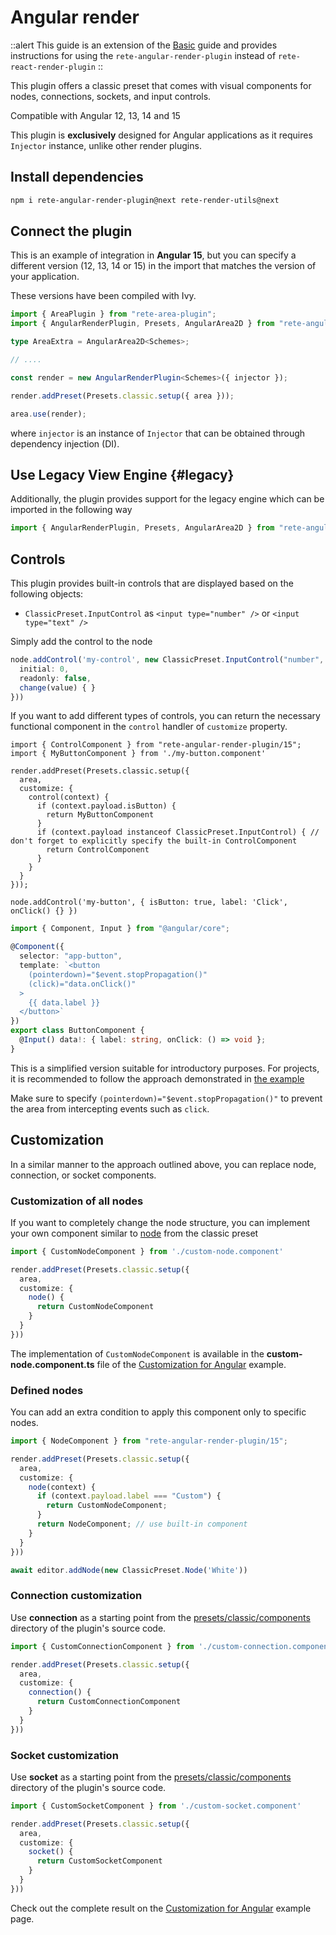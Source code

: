 # Angular render

::alert
This guide is an extension of the [Basic](./basic) guide and provides instructions for using the `rete-angular-render-plugin` instead of `rete-react-render-plugin`
::

This plugin offers a classic preset that comes with visual components for nodes, connections, sockets, and input controls.

Compatible with Angular 12, 13, 14 and 15

This plugin is **exclusively** designed for Angular applications as it requires `Injector` instance, unlike other render plugins.

## Install dependencies

```bash
npm i rete-angular-render-plugin@next rete-render-utils@next
```

## Connect the plugin

This is an example of integration in **Angular 15**, but you can specify a different version (12, 13, 14 or 15) in the import that matches the version of your application.

These versions have been compiled with Ivy.

```ts
import { AreaPlugin } from "rete-area-plugin";
import { AngularRenderPlugin, Presets, AngularArea2D } from "rete-angular-render-plugin/15";

type AreaExtra = AngularArea2D<Schemes>;

// ....

const render = new AngularRenderPlugin<Schemes>({ injector });

render.addPreset(Presets.classic.setup({ area }));

area.use(render);
```

where `injector` is an instance of `Injector` that can be obtained through dependency injection (DI).

## Use Legacy View Engine {#legacy}

Additionally, the plugin provides support for the legacy engine which can be imported in the following way

```ts
import { AngularRenderPlugin, Presets, AngularArea2D } from "rete-angular-render-plugin";
```

## Controls

This plugin provides built-in controls that are displayed based on the following objects:

- `ClassicPreset.InputControl` as `<input type="number" />` or `<input type="text" />`

Simply add the control to the node

```ts
node.addControl('my-control', new ClassicPreset.InputControl("number", {
  initial: 0,
  readonly: false,
  change(value) { }
}))
```

If you want to add different types of controls, you can return the necessary functional component in the `control` handler of `customize` property.

```tsx
import { ControlComponent } from "rete-angular-render-plugin/15";
import { MyButtonComponent } from './my-button.component'

render.addPreset(Presets.classic.setup({
  area,
  customize: {
    control(context) {
      if (context.payload.isButton) {
        return MyButtonComponent
      }
      if (context.payload instanceof ClassicPreset.InputControl) { // don't forget to explicitly specify the built-in ControlComponent
        return ControlComponent
      }
    }
  }
}));

node.addControl('my-button', { isButton: true, label: 'Click', onClick() {} })
```

```ts
import { Component, Input } from "@angular/core";

@Component({
  selector: "app-button",
  template: `<button
    (pointerdown)="$event.stopPropagation()"
    (click)="data.onClick()"
  >
    {{ data.label }}
  </button>`
})
export class ButtonComponent {
  @Input() data!: { label: string, onClick: () => void };
}

```

This is a simplified version suitable for introductory purposes. For projects, it is recommended to follow the approach demonstrated in [the example](/examples/angular/controls)

Make sure to specify `(pointerdown)="$event.stopPropagation()"` to prevent the area from intercepting events such as `click`.

## Customization

In a similar manner to the approach outlined above, you can replace node, connection, or socket components.

### Customization of all nodes

If you want to completely change the node structure, you can implement your own component similar to [node](https://github.com/retejs/angular-render-plugin/blob/next/src/presets/classic/components/node) from the classic preset

```ts
import { CustomNodeComponent } from './custom-node.component'

render.addPreset(Presets.classic.setup({
  area,
  customize: {
    node() {
      return CustomNodeComponent
    }
  }
}))
```

The implementation of `CustomNodeComponent` is available in the **custom-node.component.ts** file of the [Customization for Angular](/examples/angular/customization) example.

### Defined nodes

You can add an extra condition to apply this component only to specific nodes.

```ts
import { NodeComponent } from "rete-angular-render-plugin/15";

render.addPreset(Presets.classic.setup({
  area,
  customize: {
    node(context) {
      if (context.payload.label === "Custom") {
        return CustomNodeComponent;
      }
      return NodeComponent; // use built-in component
    }
  }
}))

await editor.addNode(new ClassicPreset.Node('White'))
```

### Connection customization

Use **connection** as a starting point from the [presets/classic/components](https://github.com/retejs/angular-render-plugin/blob/next/src/presets/classic/components) directory of the plugin's source code.

```ts
import { CustomConnectionComponent } from './custom-connection.component'

render.addPreset(Presets.classic.setup({
  area,
  customize: {
    connection() {
      return CustomConnectionComponent
    }
  }
}))
```

### Socket customization

Use **socket** as a starting point from the [presets/classic/components](https://github.com/retejs/angular-render-plugin/blob/next/src/presets/classic/components) directory of the plugin's source code.

```ts
import { CustomSocketComponent } from './custom-socket.component'

render.addPreset(Presets.classic.setup({
  area,
  customize: {
    socket() {
      return CustomSocketComponent
    }
  }
}))
```

Check out the complete result on the [Customization for Angular](/examples/angular/customization) example page.
